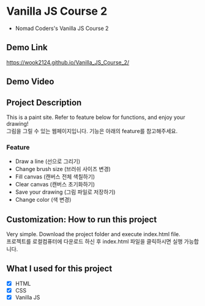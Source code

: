 # Vanilla JS Course 2
- Nomad Coders's Vanilla JS Course 2

## Demo Link
https://wook2124.github.io/Vanilla_JS_Course_2/

## Demo Video

## Project Description 
This is a paint site. Refer to feature below for functions, and enjoy your drawing!  
그림을 그릴 수 있는 웹페이지입니다. 기능은 아래의 feature를 참고해주세요.
### Feature 
- Draw a line (선으로 그리기)
- Change brush size (브러쉬 사이즈 변경)
- Fill canvas (캔버스 전체 색칠하기)
- Clear canvas (캔버스 초기화하기)
- Save your drawing (그림 파일로 저장하기)
- Change color (색 변경)

## Customization: How to run this project
Very simple. Download the project folder and execute index.html file.  
프로젝트를 로컬컴퓨터에 다운로드 하신 후 index.html 파일을 클릭하시면 실행 가능합니다.

## What I used for this project 
 - [X] HTML
 - [X] CSS
 - [X] Vanilla JS

